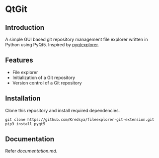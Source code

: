 # QtGit

## Introduction

A simple GUI based git repository management file explorer written in Python using PyQt5. Inspired by [pyqtexplorer](https://github.com/adesfontaines/pyqtexplorer).

## Features

* File explorer
* Initialization of a Git repository
* Version control of a Git repository

## Installation

Clone this repository and install required dependencies.

```shell
git clone https://github.com/Kredsya/fileexplorer-git-extension.git
pip3 install pyqt5
```

## Documentation

Refer *documentation.md*.
